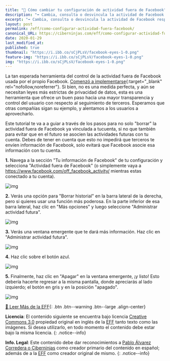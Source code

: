 ```yaml
---
title: "📢 Cómo cambiar tu configuración de actividad fuera de Facebook"
description: "➡ Cambia, consulta o desvincula la actividad de Facebook respecto a las empresas y organizaciones que visitas fuera de Facebook."
excerpt: "➡ Cambia, consulta o desvincula la actividad de Facebook respecto a las empresas y organizaciones que visitas fuera de Facebook."
layout: post
permalink: /eff/como-configurar-actividad-fuera-facebook/
canonical_URL: https://ciberninjas.com/eff/como-configurar-actividad-fuera-facebook/
date: 2020-01-29
last_modified_at:
published: true
thumbnail: "https://i.ibb.co/sCjPLsV/facebook-eyes-1-0.png"
feature-img: "https://i.ibb.co/sCjPLsV/facebook-eyes-1-0.png"
img: "https://i.ibb.co/sCjPLsV/facebook-eyes-1-0.png"
---
```


La tan esperada herramienta del control de la actividad fuera de Facebook usada por el propio Facebook. [Comenzó a implementarse](https://about.fb.com/news/2019/08/off-facebook-activity/){:target="_blank" rel="nofollow,noreferrer"}. Si bien, no es una medida perfecta, y aún se necesitan leyes más estrictas de privacidad de datos, esta es una herramienta que ofrece un buen paso hacia una mayor transparencia y control del usuario con respecto al seguimiento de terceros. Esperamos que otras compañías sigan su ejemplo, y alentamos a los usuarios a aprovecharlo.

Este tutorial te va a a guiar a través de los pasos para no solo "borrar" la actividad fuera de Facebook ya vinculada a tucuenta, si no que también para evitar que en el futuro se asocien las actividades futuras con tu cuenta. Debes de tener en cuenta que esto no impedirá que terceros te envíen información de Facebook, solo evitará que Facebook asocie esa información con tu cuenta.

**1.** Navega a la sección "Tu información de Facebook" de tu configuración y selecciona "Actividad fuera de Facebook" (o simplemente vaya a https://www.facebook.com/off_facebook_activity/ mientras estas conectado a tu cuenta).

![img](https://www.eff.org/files/2020/01/28/1.png)

**2.** Verás una opción para "Borrar historial" en la barra lateral de la derecha, pero si quieres usar una función más poderosa. En la parte inferior de esa barra lateral, haz clic en "Más opciones" y luego seleccione "Administrar actividad futura".

![img](https://www.eff.org/files/styles/large/public/2020/01/28/2.png?itok=pZhw1wgq)

**3.** Verás una ventana emergente que te dará más información. Haz clic en "Administrar actividad futura".

![img](https://www.eff.org/files/styles/large/public/2020/01/28/3.png?itok=QxfeCIhX)

**4.** Haz clic sobre el botón azul.

![img](https://www.eff.org/files/styles/large/public/2020/01/28/4.png?itok=lZGbL1Ie)

**5.** Finalmente, haz clic en "Apagar" en la ventana emergente, ¡y listo! Esto debería hacerte regresar a la misma pantalla, donde apreciarás al lado izquierdo; el botón en gris y en la posición "apagado".

![img](https://www.eff.org/files/styles/large/public/2020/01/28/5.png?itok=qR1uJn3t)

[📢 Leer Más de la EFF](/eff/){: .btn .btn--warning .btn--large .align-center}

**Licencia**: El contenido siguiente se encuentra bajo licencia [Creative Commons 3.0](https://creativecommons.org/licenses/by-sa/3.0/deed.es) propiedad original en inglés de la [EFF](https://kutt.it/eff) tanto texto como las imágenes. Si desea utilizarlo, en todo momento el contenido debe estar bajo la misma licencia.
{: .notice--info}

**Info. Legal**: Este contenido debe dar reconocimientos a [Pablo Álvarez Corredera o Ciberninjas](https://kutt.it/ciberninjas) como creador primario del contenido en español; además de a la [EFF](https://kutt.it/eff) como creador original de mismo.
{: .notice--info}
